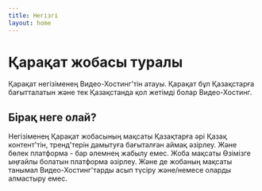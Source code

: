 ```yaml
---
title: Негізгі
layout: home
---
```


# Қарақат жобасы туралы

Қарақат негізіменең Видео-Хостинг'тін атауы.
Қарақат бұл Қазақстарға бағытталатын және тек Қазақстанда қол жетімді болар Видео-Хостинг.

## Бірақ неге олай?

Негізіменең Қарақат жобасының мақсаты Қазақтарға әрі Қазақ контент'тін, тренд'терін дамытуға бағыталған аймақ әзірлеу.
Және бөлек платформа - бар әлемнең жабылу емес. Жоба мақсаты Өзімізге ыңғайлы болатын платформа әзірлеу. Және де жобаның мақсаты танымал Видео-Хостинг'тарды асып түсіру және/немесе оларды алмастыру емес.

[Just the Docs]: https://just-the-docs.github.io/just-the-docs/
[GitHub Pages]: https://docs.github.com/en/pages
[README]: https://github.com/just-the-docs/just-the-docs-template/blob/main/README.md
[Jekyll]: https://jekyllrb.com
[GitHub Pages / Actions workflow]: https://github.blog/changelog/2022-07-27-github-pages-custom-github-actions-workflows-beta/
[use this template]: https://github.com/just-the-docs/just-the-docs-template/generate
